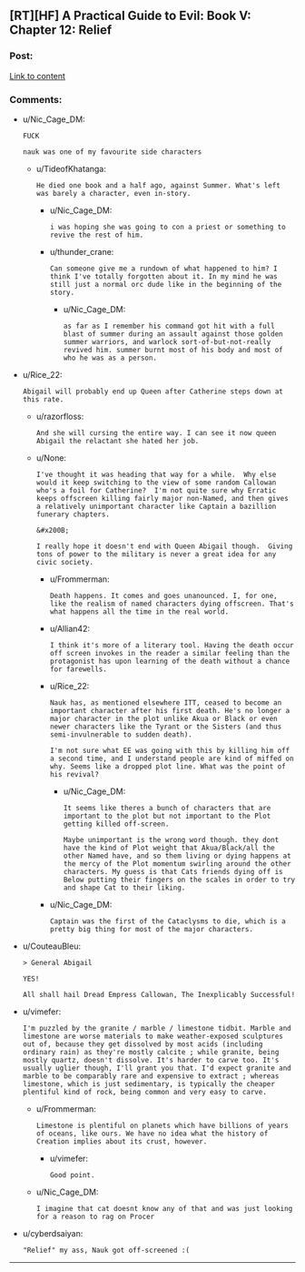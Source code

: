## [RT][HF] A Practical Guide to Evil: Book V: Chapter 12: Relief

### Post:

[Link to content](https://practicalguidetoevil.wordpress.com/2019/02/11/chapter-12-relief/)

### Comments:

- u/Nic_Cage_DM:
  ```
  FUCK

  nauk was one of my favourite side characters
  ```

  - u/TideofKhatanga:
    ```
    He died one book and a half ago, against Summer. What's left was barely a character, even in-story.
    ```

    - u/Nic_Cage_DM:
      ```
      i was hoping she was going to con a priest or something to revive the rest of him.
      ```

    - u/thunder_crane:
      ```
      Can someone give me a rundown of what happened to him? I think I've totally forgotten about it. In my mind he was still just a normal orc dude like in the beginning of the story.
      ```

      - u/Nic_Cage_DM:
        ```
        as far as I remember his command got hit with a full blast of summer during an assault against those golden summer warriors, and warlock sort-of-but-not-really revived him. summer burnt most of his body and most of who he was as a person.
        ```

- u/Rice_22:
  ```
  Abigail will probably end up Queen after Catherine steps down at this rate.
  ```

  - u/razorfloss:
    ```
    And she will cursing the entire way. I can see it now queen Abigail the relactant she hated her job.
    ```

  - u/None:
    ```
    I've thought it was heading that way for a while.  Why else would it keep switching to the view of some random Callowan who's a foil for Catherine?  I'm not quite sure why Erratic keeps offscreen killing fairly major non-Named, and then gives a relatively unimportant character like Captain a bazillion funerary chapters.

    &#x200B;

    I really hope it doesn't end with Queen Abigail though.  Giving tons of power to the military is never a great idea for any civic society.
    ```

    - u/Frommerman:
      ```
      Death happens. It comes and goes unanounced. I, for one, like the realism of named characters dying offscreen. That's what happens all the time in the real world.
      ```

    - u/Allian42:
      ```
      I think it's more of a literary tool. Having the death occur off screen invokes in the reader a similar feeling than the protagonist has upon learning of the death without a chance for farewells.
      ```

    - u/Rice_22:
      ```
      Nauk has, as mentioned elsewhere ITT, ceased to become an important character after his first death. He's no longer a major character in the plot unlike Akua or Black or even newer characters like the Tyrant or the Sisters (and thus semi-invulnerable to sudden death).

      I'm not sure what EE was going with this by killing him off a second time, and I understand people are kind of miffed on why. Seems like a dropped plot line. What was the point of his revival?
      ```

      - u/Nic_Cage_DM:
        ```
        It seems like theres a bunch of characters that are important to the plot but not important to the Plot getting killed off-screen.

        Maybe unimportant is the wrong word though. they dont have the kind of Plot weight that Akua/Black/all the other Named have, and so them living or dying happens at the mercy of the Plot momentum swirling around the other characters. My guess is that Cats friends dying off is Below putting their fingers on the scales in order to try and shape Cat to their liking.
        ```

    - u/Nic_Cage_DM:
      ```
      Captain was the first of the Cataclysms to die, which is a pretty big thing for most of the major characters.
      ```

- u/CouteauBleu:
  ```
  > General Abigail

  YES!

  All shall hail Dread Empress Callowan, The Inexplicably Successful!
  ```

- u/vimefer:
  ```
  I'm puzzled by the granite / marble / limestone tidbit. Marble and limestone are worse materials to make weather-exposed sculptures out of, because they get dissolved by most acids (including ordinary rain) as they're mostly calcite ; while granite, being mostly quartz, doesn't dissolve. It's harder to carve too. It's usually uglier though, I'll grant you that. I'd expect granite and marble to be comparably rare and expensive to extract ; whereas limestone, which is just sedimentary, is typically the cheaper plentiful kind of rock, being common and very easy to carve.
  ```

  - u/Frommerman:
    ```
    Limestone is plentiful on planets which have billions of years of oceans, like ours. We have no idea what the history of Creation implies about its crust, however.
    ```

    - u/vimefer:
      ```
      Good point.
      ```

  - u/Nic_Cage_DM:
    ```
    I imagine that cat doesnt know any of that and was just looking for a reason to rag on Procer
    ```

- u/cyberdsaiyan:
  ```
  "Relief" my ass, Nauk got off-screened :(
  ```

---

